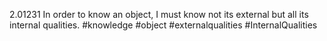 2.01231 In order to know an object, I must know not its external but all its internal qualities.
#knowledge #object #externalqualities #InternalQualities